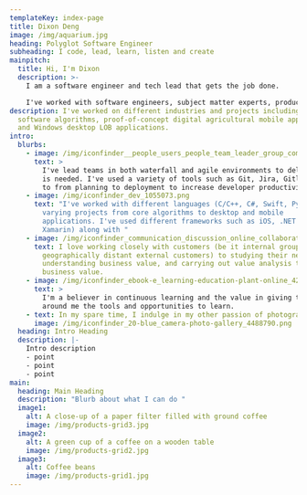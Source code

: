```yaml
---
templateKey: index-page
title: Dixon Deng
image: /img/aquarium.jpg
heading: Polyglot Software Engineer
subheading: I code, lead, learn, listen and create
mainpitch:
  title: Hi, I'm Dixon
  description: >-
    I am a software engineer and tech lead that gets the job done.

    I've worked with software engineers, subject matter experts, product owners, UX engineers, QA, and users to make the right products in the right way.
description: I've worked on different industries and projects including embedded
  software algorithms, proof-of-concept digital agricultural mobile applications
  and Windows desktop LOB applications.
intro:
  blurbs:
    - image: /img/iconfinder__people_users_people_team_leader_group_community-16_4213441.png
      text: >
        I've lead teams in both waterfall and agile environments to deliver what
        is needed. I've used a variety of tools such as Git, Jira, Gitlab, etc
        to from planning to deployment to increase developer productivity.
    - image: /img/iconfinder_dev_1055073.png
      text: "I've worked with different languages (C/C++, C#, Swift, Python) on
        varying projects from core algorithms to desktop and mobile
        applications. I've used different frameworks such as iOS, .NET (WPF,
        Xamarin) along with "
    - image: /img/iconfinder_communication_discussion_online_collaboration_social_media_users_4850500.png
      text: I love working closely with customers (be it internal groups or
        geographically distant external customers) to studying their needs,
        understanding business value, and carrying out value analysis to deliver
        business value.
    - image: /img/iconfinder_ebook-e_learning-education-plant-online_4288578.png
      text: >
        I'm a believer in continuous learning and the value in giving those
        around me the tools and opportunities to learn. 
    - text: In my spare time, I indulge in my other passion of photography.
      image: /img/iconfinder_20-blue_camera-photo-gallery_4488790.png
  heading: Intro Heading
  description: |-
    Intro description
    - point
    - point
    - point
main:
  heading: Main Heading
  description: "Blurb about what I can do "
  image1:
    alt: A close-up of a paper filter filled with ground coffee
    image: /img/products-grid3.jpg
  image2:
    alt: A green cup of a coffee on a wooden table
    image: /img/products-grid2.jpg
  image3:
    alt: Coffee beans
    image: /img/products-grid1.jpg
---
```

